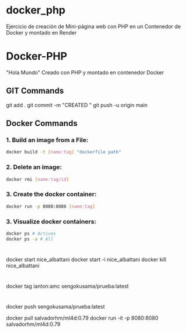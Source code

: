 # docker_php
Ejercicio de creación de Mini-página web con PHP en un Contenedor de Docker y montado en Render

# Docker-PHP
"Hola Mundo" Creado con PHP y montado en contenedor Docker

## GIT Commands
git add .
git commit -m "CREATED "
git push -u origin main

## Docker Commands
### 1. Build an image from a File:
```bash
docker build -t [name:tag] "dockerfile path"
```

### 2. Delete an image:
```bash
docker rmi [name:tag/id]
```

### 3. Create the docker container:
```bash
docker run -p 8080:8080 [name:tag]
```

### 3. Visualize docker containers: 
```bash
docker ps # Actives
docker ps -a # All
```

#
docker start nice_albattani
docker start -i nice_albattani
docker kill nice_albattani


#
docker tag ianton:amc sengokusama/prueba:latest

#
docker push sengokusama/prueba:latest

docker pull salvadorhm/ml4d:0.79
docker run -it -p 8080:8080 salvadorhm/ml4d:0.79
